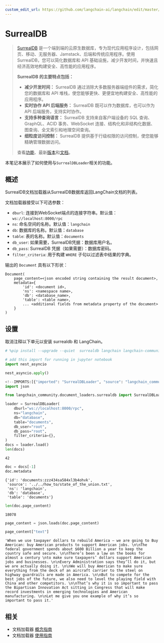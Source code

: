```yaml
---
custom_edit_url: https://github.com/langchain-ai/langchain/edit/master/docs/docs/integrations/document_loaders/surrealdb.ipynb
---
```

# SurrealDB

>[SurrealDB](https://surrealdb.com/) 是一个端到端的云原生数据库，专为现代应用程序设计，包括网页、移动、无服务器、Jamstack、后端和传统应用程序。使用 SurrealDB，您可以简化数据库和 API 基础设施，减少开发时间，并快速且经济高效地构建安全、高性能的应用程序。
>
>**SurrealDB 的主要特点包括：**
>
>* **减少开发时间：** SurrealDB 通过消除大多数服务器端组件的需求，简化您的数据库和 API 堆栈，使您能够更快、更便宜地构建安全、高性能的应用程序。
>* **实时协作 API 后端服务：** SurrealDB 既可以作为数据库，也可以作为 API 后端服务，支持实时协作。
>* **支持多种查询语言：** SurrealDB 支持来自客户端设备的 SQL 查询、GraphQL、ACID 事务、WebSocket 连接、结构化和非结构化数据、图查询、全文索引和地理空间查询。
>* **细粒度访问控制：** SurrealDB 提供基于行级权限的访问控制，使您能够精确管理数据访问。
>
>查看[功能](https://surrealdb.com/features)、最新[版本](https://surrealdb.com/releases)和[文档](https://surrealdb.com/docs)。

本笔记本展示了如何使用与`SurrealDBLoader`相关的功能。

## 概述

SurrealDB文档加载器从SurrealDB数据库返回LangChain文档的列表。

文档加载器接受以下可选参数：

* `dburl`: 连接到WebSocket端点的连接字符串。默认值：`ws://localhost:8000/rpc`
* `ns`: 命名空间的名称。默认值：`langchain`
* `db`: 数据库的名称。默认值：`database`
* `table`: 表的名称。默认值：`documents`
* `db_user`: 如果需要，SurrealDB凭据：数据库用户名。
* `db_pass`: SurrealDB 凭据（如果需要）：数据库密码。
* `filter_criteria`: 用于构建 `WHERE` 子句以过滤表中结果的字典。

输出的 `Document` 具有以下形状：
```
Document(
    page_content=<json encoded string containing the result document>,
    metadata={
        'id': <document id>,
        'ns': <namespace name>,
        'db': <database_name>,
        'table': <table name>,
        ... <additional fields from metadata property of the document>
    }
)
```

## 设置

取消注释以下单元以安装 surrealdb 和 LangChain。


```python
# %pip install --upgrade --quiet  surrealdb langchain langchain-community
```


```python
# add this import for running in jupyter notebook
import nest_asyncio

nest_asyncio.apply()
```


```python
<!--IMPORTS:[{"imported": "SurrealDBLoader", "source": "langchain_community.document_loaders.surrealdb", "docs": "https://python.langchain.com/api_reference/community/document_loaders/langchain_community.document_loaders.surrealdb.SurrealDBLoader.html", "title": "SurrealDB"}]-->
import json

from langchain_community.document_loaders.surrealdb import SurrealDBLoader
```


```python
loader = SurrealDBLoader(
    dburl="ws://localhost:8000/rpc",
    ns="langchain",
    db="database",
    table="documents",
    db_user="root",
    db_pass="root",
    filter_criteria={},
)
docs = loader.load()
len(docs)
```



```output
42
```



```python
doc = docs[-1]
doc.metadata
```



```output
{'id': 'documents:zzz434sa584xl3b4ohvk',
 'source': '../../how_to/state_of_the_union.txt',
 'ns': 'langchain',
 'db': 'database',
 'table': 'documents'}
```



```python
len(doc.page_content)
```



```output
18078
```



```python
page_content = json.loads(doc.page_content)
```


```python
page_content["text"]
```



```output
'When we use taxpayer dollars to rebuild America – we are going to Buy American: buy American products to support American jobs. \n\nThe federal government spends about $600 Billion a year to keep the country safe and secure. \n\nThere’s been a law on the books for almost a century \nto make sure taxpayers’ dollars support American jobs and businesses. \n\nEvery Administration says they’ll do it, but we are actually doing it. \n\nWe will buy American to make sure everything from the deck of an aircraft carrier to the steel on highway guardrails are made in America. \n\nBut to compete for the best jobs of the future, we also need to level the playing field with China and other competitors. \n\nThat’s why it is so important to pass the Bipartisan Innovation Act sitting in Congress that will make record investments in emerging technologies and American manufacturing. \n\nLet me give you one example of why it’s so important to pass it.'
```



## 相关

- 文档加载器 [概念指南](/docs/concepts/#document-loaders)
- 文档加载器 [使用指南](/docs/how_to/#document-loaders)
